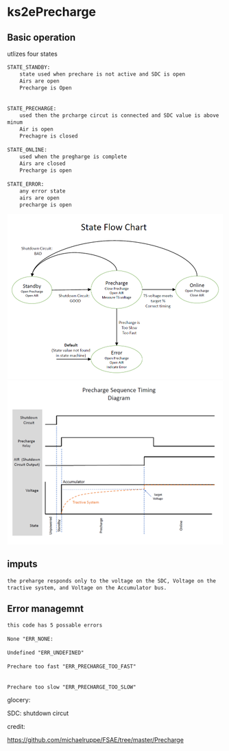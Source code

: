 # ks2ePrecharge

## Basic operation

utlizes four states

    STATE_STANDBY: 
        state used when prechare is not active and SDC is open
        Airs are open
        Precharge is Open


    STATE_PRECHARGE:
        used then the prcharge circut is connected and SDC value is above minum
        Air is open
        Prechagre is closed

    STATE_ONLINE:
        used when the pregharge is complete
        Airs are closed
        Precharge is open

    STATE_ERROR:
        any error state
        airs are open
        precharge is open

![Alt text](Documentation/state-flow-chart.png "Optional title")
![Alt text](Documentation/timing-diagram.png "Optional title")

## imputs
    the preharge responds only to the voltage on the SDC, Voltage on the tractive system, and Voltage on the Accumulator bus.



## Error managemnt

    this code has 5 possable errors

    None "ERR_NONE:

    Undefined "ERR_UNDEFINED"

    Prechare too fast "ERR_PRECHARGE_TOO_FAST"


    Prechare too slow "ERR_PRECHARGE_TOO_SLOW"



glocery:

SDC: shutdown circut


credit:

https://github.com/michaelruppe/FSAE/tree/master/Precharge
